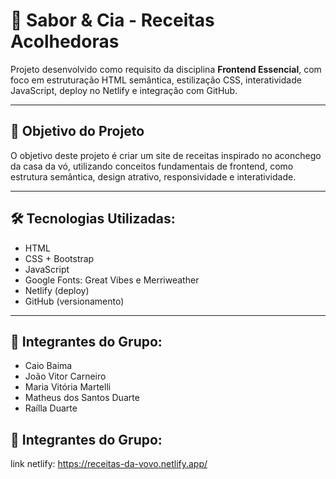 # 🍰 Sabor & Cia - Receitas Acolhedoras

Projeto desenvolvido como requisito da disciplina **Frontend Essencial**, com foco em estruturação HTML semântica, estilização CSS, interatividade JavaScript, deploy no Netlify e integração com GitHub.

---

## 📌 **Objetivo do Projeto**

O objetivo deste projeto é criar um site de receitas inspirado no aconchego da casa da vó, utilizando conceitos fundamentais de frontend, como estrutura semântica, design atrativo, responsividade e interatividade.

---

## 🛠️ **Tecnologias Utilizadas:**

- HTML
- CSS + Bootstrap 
- JavaScript
- Google Fonts: Great Vibes e Merriweather
- Netlify (deploy)
- GitHub (versionamento)

---
## 👥 **Integrantes do Grupo:**
- Caio Baima  
- João Vitor Carneiro  
- Maria Vitória Martelli  
- Matheus dos Santos Duarte  
- Raílla Duarte

## 👥 **Integrantes do Grupo:**
link netlify: https://receitas-da-vovo.netlify.app/




